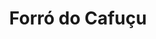 ---
title: "Forró do Cafuçu"
category: video
category_slug: f-video
type: video
image: assets/img/works/cafucu.jpg
video: https://vimeo.com/826405547
---